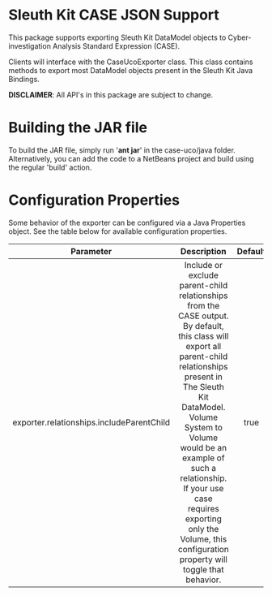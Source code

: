 # Sleuth Kit CASE JSON Support
This package supports exporting Sleuth Kit DataModel objects to Cyber-investigation Analysis Standard Expression (CASE). 

Clients will interface with the CaseUcoExporter class. This class contains methods to export most DataModel objects present in the Sleuth Kit Java Bindings. 

**DISCLAIMER**: All API's in this package are subject to change.

# Building the JAR file
To build the JAR file, simply run '**ant jar**' in the case-uco/java folder. Alternatively, you can add the code to a NetBeans project and build using the regular 'build' action.

# Configuration Properties
Some behavior of the exporter can be configured via a Java Properties object. See the table below for available configuration properties.

| Parameter | Description | Default |
| :---: | :---: | :---: |
| exporter.relationships.includeParentChild | Include or exclude parent-child relationships from the CASE output. By default, this class will export all parent-child relationships present in The Sleuth Kit DataModel. Volume System to Volume would be an example of such a relationship. If your use case requires exporting only the Volume, this configuration property will toggle that behavior. | true |    
